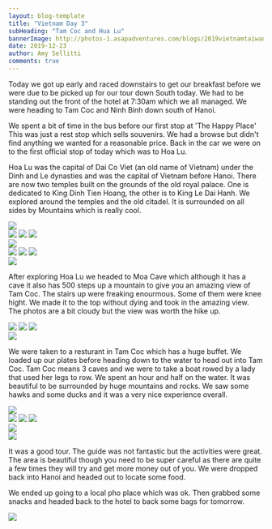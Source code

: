 ```yaml
---
layout: blog-template
title: "Vietnam Day 3"
subHeading: "Tam Coc and Hua Lu"
bannerImage: http://photos-1.asapadventures.com/blogs/2019vietnamtaiwan/2019-12-23/IMG_20191223_134524_1.jpg_compressed.JPEG
date: 2019-12-23
author: Amy Sellitti
comments: true
---
```


Today we got up early and raced downstairs to get our breakfast before we were due to be picked up for our tour down South today. We had to be standing out the front of the hotel at 7:30am which we all managed. We were heading to Tam Coc and Ninh Binh down south of Hanoi.

We spent a bit of time in the bus before our first stop at 'The Happy Place' This was just a rest stop which sells souvenirs. We had a browse but didn't find anything we wanted for a reasonable price. Back in the car we were on to the first official stop of today which was to Hoa Lu.

Hoa Lu was the capital of Dai Co Viet (an old name of Vietnam) under the Dinh and Le dynasties and was the capital of Vietnam before Hanoi. There are now two temples built on the grounds of the old royal palace. One is dedicated to King Dinh Tien Hoang, the other is to King Le Dai Hanh. We explored around the temples and the old citadel. It is surrounded on all sides by Mountains which is really cool.

<div class="center-image"><img src="http://photos-1.asapadventures.com/blogs/2019vietnamtaiwan/2019-12-23/20191223132251_IMG_3195.jpg_compressed.JPEG" /></div>

<div class="grid-2w-1l">
  <img src="http://photos-1.asapadventures.com/blogs/2019vietnamtaiwan/2019-12-23/20191223133825_IMG_3207.jpg_compressed.JPEG"/>
  <img src="http://photos-1.asapadventures.com/blogs/2019vietnamtaiwan/2019-12-23/20191223134614_IMG_3222.jpg_compressed.JPEG"/>
  <img src="http://photos-1.asapadventures.com/blogs/2019vietnamtaiwan/2019-12-23/IMG_3233.JPG_compressed.JPEG"/>
</div>
<div class="center-image"><img src="http://photos-1.asapadventures.com/blogs/2019vietnamtaiwan/2019-12-23/IMG_3239.JPG_compressed.JPEG" /></div>
<div class="grid-3c">
  <img src="http://photos-1.asapadventures.com/blogs/2019vietnamtaiwan/2019-12-23/IMG_3242.JPG_compressed.JPEG"/>
  <img src="http://photos-1.asapadventures.com/blogs/2019vietnamtaiwan/2019-12-23/20191223141243_IMG_3264.jpg_compressed.JPEG"/>
  <img src="http://photos-1.asapadventures.com/blogs/2019vietnamtaiwan/2019-12-23/20191223135103_IMG_3237.jpg_compressed.JPEG"/>
</div>
<div class="center-image"><img src="http://photos-1.asapadventures.com/blogs/2019vietnamtaiwan/2019-12-23/20191223141331_IMG_3268.jpg_compressed.JPEG" /></div>

After exploring Hoa Lu we headed to Moa Cave which although it has a cave it also has 500 steps up a mountain to give you an amazing view of Tam Coc. The stairs up were freaking enourmous. Some of them were knee hight. We made it to the top without dying and took in the amazing view. The photos are a bit cloudy but the view was worth the hike up.

<div class="grid-2w-1l">
  <img src="http://photos-1.asapadventures.com/blogs/2019vietnamtaiwan/2019-12-23/20191223151829_IMG_3298.jpg_compressed.JPEG"/>
  <img src="http://photos-1.asapadventures.com/blogs/2019vietnamtaiwan/2019-12-23/IMG_3282.JPG_compressed.JPEG"/>
  <img src="http://photos-1.asapadventures.com/blogs/2019vietnamtaiwan/2019-12-23/20191223143750_IMG_3270.jpg_compressed.JPEG"/>
</div>
<div class="center-image"><img src="http://photos-1.asapadventures.com/blogs/2019vietnamtaiwan/2019-12-23/IMG_3286.JPG_compressed.JPEG" /></div>

We were taken to a resturant in Tam Coc which has a huge buffet. We loaded up our plates before heading down to the water to head out into Tam Coc. Tam Coc means 3 caves and we were to take a boat rowed by a lady that used her legs to row. We spent an hour and half on the water. It was beautiful to be surrounded by huge mountains and rocks. We saw some hawks and some ducks and it was a very nice experience overall.

<div class="center-image"><img src="http://photos-1.asapadventures.com/blogs/2019vietnamtaiwan/2019-12-23/20191223_133954.jpg_compressed.JPEG" /></div>
<div class="grid-3c">
  <img src="http://photos-1.asapadventures.com/blogs/2019vietnamtaiwan/2019-12-23/IMG_20191223_134524_1.jpg_compressed.JPEG"/>
  <img src="http://photos-1.asapadventures.com/blogs/2019vietnamtaiwan/2019-12-23/20191223165505_IMG_3305.jpg_compressed.JPEG"/>
  <img src="http://photos-1.asapadventures.com/blogs/2019vietnamtaiwan/2019-12-23/IMG_3328.JPG_compressed.JPEG"/>
</div>
<div class="center-image"><img src="http://photos-1.asapadventures.com/blogs/2019vietnamtaiwan/2019-12-23/IMG_20191223_135137.jpg_compressed.JPEG" /></div>
<div class="center-image"><img src="http://photos-1.asapadventures.com/blogs/2019vietnamtaiwan/2019-12-23/IMG_20191223_142649.jpg_compressed.JPEG" /></div>

It was a good tour. The guide was not fantastic but the activities were great. The area is beautiful though you need to be super careful as there are quite a few times they will try and get more money out of you. We were dropped back into Hanoi and headed out to locate some food.

We ended up going to a local pho place which was ok. Then grabbed some snacks and headed back to the hotel to back some bags for tomorrow.

<div class="center-image"><img src="http://photos-1.asapadventures.com/blogs/2019vietnamtaiwan/2019-12-23/IMG_20191223_165206.jpg_compressed.JPEG" /></div>
